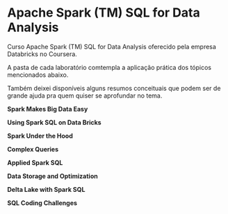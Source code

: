 # Apache Spark (TM) SQL for Data Analysis

Curso Apache Spark (TM) SQL for Data Analysis oferecido pela empresa Databricks no Coursera. 

A pasta de cada laboratório comtempla a aplicação prática dos tópicos mencionados abaixo. 

Também deixei disponíveis alguns resumos conceituais que podem ser de grande ajuda pra quem quiser se aprofundar no tema.

**Spark Makes Big Data Easy**

**Using Spark SQL on Data Bricks**

**Spark Under the Hood**

**Complex Queries**

**Applied Spark SQL**

**Data Storage and Optimization**

**Delta Lake with Spark SQL**

**SQL Coding Challenges**